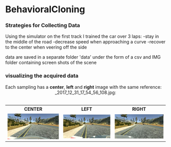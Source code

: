 # BehavioralCloning

<h3>Strategies for Collecting Data</h3>

Using the simulator on the first track I trained the car over 3 laps:
-stay in the middle of the road
-decrease speed when approaching a curve
-recover to the center when veering off the side

data are saved in a separate folder 'data' under the form of a csv and IMG folder containing screen shots of the scene

<h3> visualizing the acquired data </h3>
Each sampling has a <b>center</b>, <b>left</b> and <b>right</b> image with the same reference:<br>
<center><left><right>_2017_12_31_17_54_56_108.jpg: <br><br>

<table style="width:100%">
  <tr>
    <th>CENTER</th>
    <th>LEFT</th> 
    <th>RIGHT</th>
  </tr>
  <tr>
    <td><img src="assets/center_2017_12_31_17_54_56_108.jpg"></td>
    <td><img src="assets/left_2017_12_31_17_54_56_108.jpg"> </td> 
    <td><img src="assets/right_2017_12_31_17_54_56_108.jpg"> </td>
  </tr>
 
</table>






